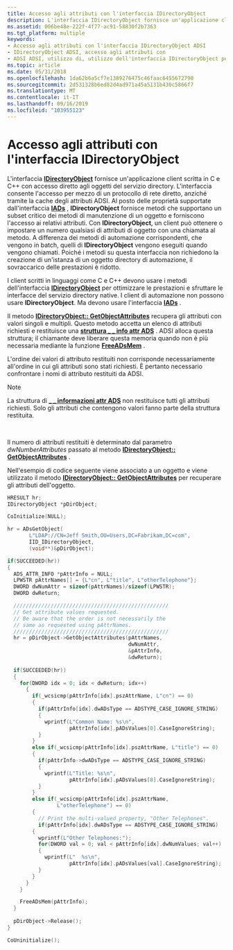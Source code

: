 ```yaml
---
title: Accesso agli attributi con l'interfaccia IDirectoryObject
description: L'interfaccia IDirectoryObject fornisce un'applicazione client scritta in C e C++ con accesso diretto agli oggetti del servizio directory.
ms.assetid: 006be48e-222f-4f77-ac91-58830f2b7363
ms.tgt_platform: multiple
keywords:
- Accesso agli attributi con l'interfaccia IDirectoryObject ADSI
- IDirectoryObject ADSI, accesso agli attributi con
- ADSI ADSI, utilizzo di, utilizzo dell'interfaccia IDirectoryObject per l'accesso agli attributi
ms.topic: article
ms.date: 05/31/2018
ms.openlocfilehash: 1da62b6a5cf7e1389276475c46faac6455672790
ms.sourcegitcommit: 2d531328b6ed82d4ad971a45a5131b430c5866f7
ms.translationtype: MT
ms.contentlocale: it-IT
ms.lasthandoff: 09/16/2019
ms.locfileid: "103955123"
---
```

# <a name="accessing-attributes-with-the-idirectoryobject-interface"></a>Accesso agli attributi con l'interfaccia IDirectoryObject

L'interfaccia [**IDirectoryObject**](/windows/desktop/api/Iads/nn-iads-idirectoryobject) fornisce un'applicazione client scritta in C e C++ con accesso diretto agli oggetti del servizio directory. L'interfaccia consente l'accesso per mezzo di un protocollo di rete diretto, anziché tramite la cache degli attributi ADSI. Al posto delle proprietà supportate dall'interfaccia [**IADs**](/windows/desktop/api/Iads/nn-iads-iads) , **IDirectoryObject** fornisce metodi che supportano un subset critico dei metodi di manutenzione di un oggetto e forniscono l'accesso ai relativi attributi. Con **IDirectoryObject**, un client può ottenere o impostare un numero qualsiasi di attributi di oggetto con una chiamata al metodo. A differenza dei metodi di automazione corrispondenti, che vengono in batch, quelli di **IDirectoryObject** vengono eseguiti quando vengono chiamati. Poiché i metodi su questa interfaccia non richiedono la creazione di un'istanza di un oggetto directory di automazione, il sovraccarico delle prestazioni è ridotto.

I client scritti in linguaggi come C e C++ devono usare i metodi dell'interfaccia [**IDirectoryObject**](/windows/desktop/api/Iads/nn-iads-idirectoryobject) per ottimizzare le prestazioni e sfruttare le interfacce del servizio directory native. I client di automazione non possono usare **IDirectoryObject**. Ma devono usare l'interfaccia [**IADs**](/windows/desktop/api/Iads/nn-iads-iads) .

Il metodo [**IDirectoryObject:: GetObjectAttributes**](/windows/desktop/api/Iads/nf-iads-idirectoryobject-getobjectattributes) recupera gli attributi con valori singoli e multipli. Questo metodo accetta un elenco di attributi richiesti e restituisce una [**struttura \_ \_ info attr ADS**](/windows/desktop/api/Iads/ns-iads-ads_attr_info) . ADSI alloca questa struttura; il chiamante deve liberare questa memoria quando non è più necessaria mediante la funzione [**FreeADsMem**](/windows/desktop/api/Adshlp/nf-adshlp-freeadsmem) .

L'ordine dei valori di attributo restituiti non corrisponde necessariamente all'ordine in cui gli attributi sono stati richiesti. È pertanto necessario confrontare i nomi di attributo restituiti da ADSI.

> [!Note]  
> La struttura di [**\_ \_ informazioni attr ADS**](/windows/desktop/api/Iads/ns-iads-ads_attr_info) non restituisce tutti gli attributi richiesti. Solo gli attributi che contengono valori fanno parte della struttura restituita.

 

Il numero di attributi restituiti è determinato dal parametro *dwNumberAttributes* passato al metodo [**IDirectoryObject:: GetObjectAttributes**](/windows/desktop/api/Iads/nf-iads-idirectoryobject-getobjectattributes) .

Nell'esempio di codice seguente viene associato a un oggetto e viene utilizzato il metodo [**IDirectoryObject:: GetObjectAttributes**](/windows/desktop/api/Iads/nf-iads-idirectoryobject-getobjectattributes) per recuperare gli attributi dell'oggetto.


```C++
HRESULT hr;
IDirectoryObject *pDirObject;

CoInitialize(NULL);

hr = ADsGetObject(
       L"LDAP://CN=Jeff Smith,OU=Users,DC=Fabrikam,DC=com",
       IID_IDirectoryObject, 
       (void**)&pDirObject);

if(SUCCEEDED(hr))
{
  ADS_ATTR_INFO *pAttrInfo = NULL;
  LPWSTR pAttrNames[] = {L"cn", L"title", L"otherTelephone"};
  DWORD dwNumAttr = sizeof(pAttrNames)/sizeof(LPWSTR);
  DWORD dwReturn;

  //////////////////////////////////////////////////
  // Get attribute values requested.
  // Be aware that the order is not necessarily the 
  // same as requested using pAttrNames.
  //////////////////////////////////////////////////
  hr = pDirObject->GetObjectAttributes(pAttrNames, 
                                       dwNumAttr, 
                                       &pAttrInfo, 
                                       &dwReturn);
     
  if(SUCCEEDED(hr))
  {
    for(DWORD idx = 0; idx < dwReturn; idx++)
      {
        if(_wcsicmp(pAttrInfo[idx].pszAttrName, L"cn") == 0)
        {
          if(pAttrInfo[idx].dwADsType == ADSTYPE_CASE_IGNORE_STRING)
          {
            wprintf(L"Common Name: %s\n", 
                    pAttrInfo[idx].pADsValues[0].CaseIgnoreString);
          }
        }
        else if(_wcsicmp(pAttrInfo[idx].pszAttrName, L"title") == 0)
        {
          if(pAttrInfo->dwADsType == ADSTYPE_CASE_IGNORE_STRING)
          {
            wprintf(L"Title: %s\n", 
                    pAttrInfo[idx].pADsValues[0].CaseIgnoreString);
          }
        }
        else if(_wcsicmp(pAttrInfo[idx].pszAttrName, 
                L"otherTelephone") == 0)
        {  
          // Print the multi-valued property, "Other Telephones".
          if(pAttrInfo[idx].dwADsType == ADSTYPE_CASE_IGNORE_STRING)
        {
          wprintf(L"Other Telephones:");
          for(DWORD val = 0; val < pAttrInfo[idx].dwNumValues; val++) 
          {
            wprintf(L"  %s\n", 
                    pAttrInfo[idx].pADsValues[val].CaseIgnoreString);
          }
        }
      }
    }

    FreeADsMem(pAttrInfo);
  }
     
  pDirObject->Release();
}

CoUninitialize();
```



 

 




